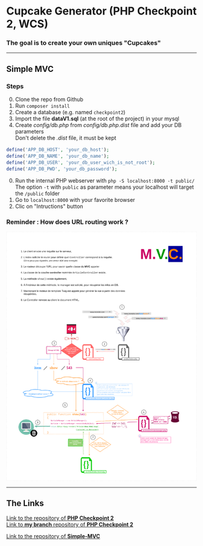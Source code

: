 <h1>Cupcake Generator (PHP Checkpoint 2, WCS)</h1>

### The goal is to create your own uniques "Cupcakes"


---

## Simple MVC

### Steps

0. Clone the repo from Github
0. Run `composer install`
0. Create a database (e.g. named `checkpoint2`)
0. Import the file <b>dataV1.sql</b> (at the root of the project) in your mysql 
0. Create *config/db.php* from *config/db.php.dist* file and add your DB parameters<br/>
    Don't delete the *.dist* file, it must be kept
```php
define('APP_DB_HOST', 'your_db_host');
define('APP_DB_NAME', 'your_db_name');
define('APP_DB_USER', 'your_db_user_wich_is_not_root');
define('APP_DB_PWD', 'your_db_password');
```

0. Run the internal PHP webserver with `php -S localhost:8000 -t public/`<br/>
    The option `-t` with `public` as parameter means your localhost will target the `/public` folder
0. Go to `localhost:8000` with your favorite browser
0. Clic on "Intructions" button

### Reminder : How does URL routing work ?

![Simple MVC.png](./Simple%20-%20MVC.png)

---

## The Links

<a href="https://github.com/WildCodeSchool/php_checkpoint2_orleans_march21">
Link to the repository of <b>PHP Checkpoint 2</b></a>
</br>
<a href="https://github.com/WildCodeSchool/php_checkpoint2_orleans_march21/tree/grialat_zurabi">
  Link to <b>my branch</b> repository of <b>PHP Checkpoint 2</b></a>

<a href="https://github.com/WildCodeSchool/simple-mvc">Link to the repository of <b>Simple-MVC</b></a>
